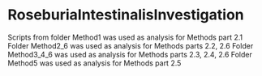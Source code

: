 # RoseburiaIntestinalisInvestigation
Scripts from folder Method1 was used as analysis for Methods part 2.1
Folder Method2_6 was used as analysis for Methods parts 2.2, 2.6
Folder Method3_4_6 was used as analysis for Methods parts 2.3, 2.4, 2.6
Folder Method5 was used as analysis for Methods part 2.5
